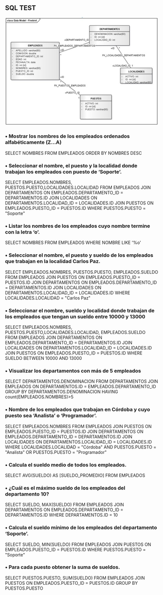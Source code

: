 ## SQL TEST

![no-box](/dbexample.png)

### • Mostrar los nombres de los empleados ordenados alfabéticamente (Z...A)

SELECT NOMBRES FROM EMPLEADOS ORDER BY NOMBRES DESC

### • Seleccionar el nombre, el puesto y la localidad donde trabajan los empleados con puesto de ‘Soporte’.

SELECT EMPLEADOS.NOMBRES, PUESTOS.PUESTO,LOCALIDADES.LOCALIDAD
FROM EMPLEADOS
JOIN DEPARTAMENTOS ON EMPLEADOS.DEPARTAMENTO_ID = DEPARTAMENTOS.ID
JOIN LOCALIDADES ON DEPARTAMENTOS.LOCALIDAD_ID = LOCALIDADES.ID
JOIN PUESTOS ON EMPLEADOS.PUESTO_ID = PUESTOS.ID
WHERE PUESTOS.PUESTO = "Soporte"

### • Listar los nombres de los empleados cuyo nombre termine con la letra ‘o’.

SELECT NOMBRES FROM EMPLEADOS WHERE NOMBRE LIKE '%o'

### • Seleccionar el nombre, el puesto y sueldo de los empleados que trabajan en la localidad Carlos Paz.

SELECT EMPLEADOS.NOMBRES, PUESTOS.PUESTO, EMPLEADOS.SUELDO
FROM EMPLEADOS
JOIN PUESTOS ON EMPLEADOS.PUESTO_ID = PUESTOS.ID
JOIN DEPARTAMENTOS ON EMPLEADOS.DEPARTAMENTO_ID = DEPARTAMENTOS.ID
JOIN LOCALIDADES ON DEPARTAMENTOS.LOCALIDAD_ID = LOCALIDADES.ID
WHERE LOCALIDADES.LOCALIDAD = "Carlos Paz"

### • Seleccionar el nombre, sueldo y localidad donde trabajan de los empleados que tengan un sueldo entre 10000 y 13000

SELECT EMPLEADOS.NOMBRES, PUESTOS.PUESTO,LOCALIDADES.LOCALIDAD, EMPLEADOS.SUELDO
FROM EMPLEADOS
JOIN DEPARTAMENTOS ON EMPLEADOS.DEPARTAMENTO_ID = DEPARTAMENTOS.ID
JOIN LOCALIDADES ON DEPARTAMENTOS.LOCALIDAD_ID = LOCALIDADES.ID
JOIN PUESTOS ON EMPLEADOS.PUESTO_ID = PUESTOS.ID
WHERE SUELDO BETWEEN 10000 AND 13000

### • Visualizar los departamentos con más de 5 empleados

SELECT DEPARTAMENTOS.DENOMINACION
FROM DEPARTAMENTOS
JOIN EMPLEADOS ON DEPARTAMENTOS.ID = EMPLEADOS.DEPARTAMENTO_ID
GROUP BY DEPARTAMENTOS.DENOMINACION
HAVING count(EMPLEADOS.NOMBRES)>5

### • Nombre de los empleados que trabajan en Córdoba y cuyo puesto sea ‘Analista’ o ‘Programador’.

SELECT EMPLEADOS.NOMBRES
FROM EMPLEADOS
JOIN PUESTOS ON EMPLEADOS.PUESTO_ID = PUESTOS.ID
JOIN DEPARTAMENTOS ON EMPLEADOS.DEPARTAMENTO_ID = DEPARTAMENTOS.ID
JOIN LOCALIDADES ON DEPARTAMENTOS.LOCALIDAD_ID = LOCALIDADES.ID
WHERE LOCALIDADES.LOCALIDAD = "Córdoba" AND PUESTOS.PUESTO = "Analista" OR
PUESTOS.PUESTO = "Programador"

### • Calcula el sueldo medio de todos los empleados.

SELECT AVG(SUELDO) AS [SUELDO_PROMEDIO]
FROM EMPLEADOS

### • ¿Cuál es el máximo sueldo de los empleados del departamento 10?

SELECT SUELDO, MAX(SUELDO)
FROM EMPLEADOS
JOIN DEPARTAMENTOS ON EMPLEADOS.DEPARTAMENTO_ID = DEPARTAMENTOS.ID
WHERE DEPARTAMENTOS.ID = 10

### • Calcula el sueldo mínimo de los empleados del departamento ‘Soporte’.

SELECT SUELDO, MIN(SUELDO)
FROM EMPLEADOS
JOIN PUESTOS ON EMPLEADOS.PUESTO_ID = PUESTOS.ID
WHERE PUESTOS.PUESTO = "Soporte"

### • Para cada puesto obtener la suma de sueldos.

SELECT PUESTOS.PUESTO, SUM(SUELDO)
FROM EMPLEADOS
JOIN PUESTOS ON EMPLEADOS.PUESTO_ID = PUESTOS.ID
GROUP BY PUESTOS.PUESTO
